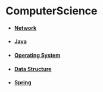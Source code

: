 # ComputerScience

- #### [Network](./Network/Network.md)

- #### [Java](./Java/Java.md)

- #### [Operating System](./OS/OS.md)

- #### [Data Structure](./DataStructure/DataStructure.md)

- #### [Spring](./Spring/Spring.md)

